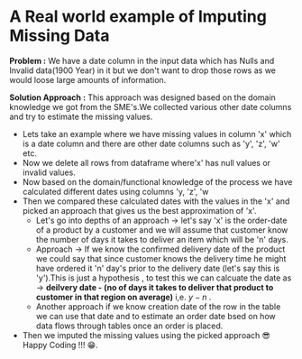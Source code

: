 # A Real world example of Imputing Missing Data
**Problem :** We have a date column in the input data which has Nulls and Invalid data(1900 Year) in it but we don't want to drop those rows as we would loose
large amounts of information.

**Solution Approach :** This approach was designed based on the domain knowledge we got from the SME's.We collected various other date columns and try to estimate the missing values.
  - Lets take an example where we have missing values in column 'x' which is a date column and there are other date columns such as 'y', 'z', 'w' etc.
  - Now we delete all rows from dataframe where'x' has null values or invalid values.
  - Now based on the domain/functional knowledge of the process we have calculated different dates using columns 'y, 'z', 'w 
  - Then we compared these calculated dates with the values in the 'x' and picked an approach that gives us the best approximation of 'x'.
      - Let's go into depths of an approach -> let's say 'x' is the order-date of a product by a customer and we will assume that customer know the number of days it takes to deliver an item which will be 'n' days.
      - Approach -> If we know the confirmed delivery date of the product we could say that since customer knows the delivery time he might have ordered it 'n' day's prior to the delivery date (let's say this is 'y').This is just a hypothesis , to test this we can calcuate the date as -> **deilvery date - (no of days it takes to deliver that product to customer in that region on average)** i,e. $y -  n$ .
      - Another approach if we know creation date of the row in the table we can use that date and to estimate an order date bsed on how data flows through tables once
        an order is placed.
  - Then we imputed the missing values using the picked approach 😎 Happy Coding !!! 😁.
